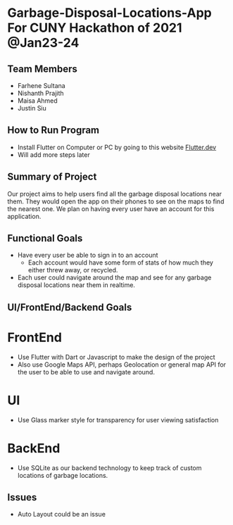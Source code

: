 # Garbage-Disposal-Locations-App For CUNY Hackathon of 2021 @Jan23-24
## Team Members
- Farhene Sultana
- Nishanth Prajith
- Maisa Ahmed
- Justin Siu

## How to Run Program
- Install Flutter on Computer or PC by going to this website [Flutter.dev](https://flutter.dev/docs/get-started/install)
- Will add more steps later 

## Summary of Project
Our project aims to help users find all the garbage disposal locations near them. They would open the app on their phones to see on the maps to find the nearest one.
We plan on having every user have an account for this application.


## Functional Goals
- Have every user be able to sign in to an account
  - Each account would have some form of stats of how much they either threw away, or recycled.
- Each user could navigate around the map and see for any garbage disposal locations near them in realtime.

## UI/FrontEnd/Backend Goals

# FrontEnd
  - Use Flutter with Dart or Javascript to make the design of the project
  - Also use Google Maps API, perhaps Geolocation or general map API for the user to be able to use and navigate around.
# UI
  - Use Glass marker style for transparency for user viewing satisfaction
# BackEnd
  - Use SQLite as our backend technology to keep track of custom locations of garbage locations.


## Issues
- Auto Layout could be an issue
